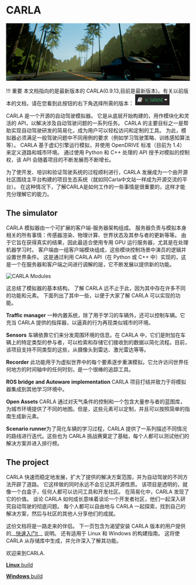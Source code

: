 # CARLA

![Welcome to CARLA](img/welcome.png)

!!! 重要
    本文档指向的是最新版本的 CARLA(0.9.13,目前是最新版本)。有关以前版本的文档，请在您看到此按钮的右下角选择所需的版本： ![docs_version_panel](img/docs_version_panel.jpg)




CARLA 是一个开源的自动驾驶模拟器。 它是从底层开始构建的，用作模块化和灵活的 API，以解决涉及自动驾驶问题的一系列任务。 CARLA 的主要目标之一是帮助实现自动驾驶研发的简易化，成为用户可以轻松访问和定制的工具。 为此，模拟器必须满足一般驾驶问题中不同用例的要求（例如学习驾驶策略、训练感知算法等）。 CARLA 基于虚幻引擎运行模拟，并使用 OpenDRIVE 标准（目前为 1.4）来定义道路和城市环境。 通过使用 Python 和 C++ 处理的 API 授予对模拟的控制权，该 API 会随着项目的不断发展而不断增长。

为了使开发、培训和验证驾驶系统的过程顺利进行，CARLA 发展成为一个由开源社区围绕主平台构建的项目生态系统（就如同Carla中文站一样成为开源交流的平台）。 在这种情况下，了解CARLA是如何工作的一些事情是很重要的，这样才能充分理解它的能力。

The simulator
-------------

CARLA 模拟器由一个可扩展的客户端-服务器架构组成。 服务器负责与模拟本身相关的所有事情：传感器渲染、物理计算、世界状态及其参与者的更新等等。 由于它旨在获得真实的结果，因此最适合使用专用 GPU 运行服务器，尤其是在处理机器学习时。 客户端由一组客户端模块组成，这些模块控制场景中演员的逻辑并设置世界条件。 这是通过利用 CARLA API（在 Python 或 C++ 中）实现的，这是一个在服务器和客户端之间进行调解的层，它不断发展以提供新的功能。

![CARLA Modules](/img/carla_modules.png)

这总结了模拟器的基本结构。 了解 CARLA 远不止于此，因为其中存在许多不同的功能和元素。 下面列出了其中一些，以便于大家了解 CARLA 可以实现的功能。

**Traffic manager** 一种内置系统，除了用于学习的车辆外，还可以控制车辆。它充当 CARLA 提供的指挥器，以逼真的行为再现类似城市的环境。

**Sensors** 车辆依靠它们来分发周围环境的信息。在 CARLA 中，它们是附加在车辆上的特定类型的参与者，可以检索和存储它们接收到的数据以简化流程。目前，该项目支持不同类型的这些，从摄像头到雷达、激光雷达等等。

**Recorder** 此功能用于为虚拟世界中的每个要素逐步重演模拟。它允许访问世界任何地方的时间轴中的任何时刻，是一个很棒的追踪工具。

**ROS bridge and Autoware implementation** CARLA 项目打结并致力于将模拟器集成到其他学习环境中。

**Open Assets** CARLA 通过对天气条件的控制和一个包含大量参与者的蓝图库，为城市环境提供了不同的地图。但是，这些元素可以定制，并且可以按照简单的指南生成新元素。

**Scenario runner**为了简化车辆的学习过程，CARLA 提供了一系列描述不同情况的路线进行迭代。这些也为 CARLA 挑战赛奠定了基础，每个人都可以测试他们的解决方案并进入排行榜。

The project
-----------

CARLA 快速而稳定地发展，扩大了提供的解决方案范围，并为自动驾驶的不同方法开辟了道路。 它这样做的同时永远不会忘记其开源性质。 该项目是透明的，就像一个白盒子，任何人都可以访问工具和开发社区。 在简易化中，CARLA 发现了它的价值。 谈论 CARLA 如何成长意味着谈论一个开发者社区，他们一起深入研究自动驾驶的彻底问题。 每个人都可以自由地与 CARLA 一起探索，找到自己的解决方案，然后与社区的其他人分享他们的成就。 

这份文档将是一路走来的伴侣。 下一页包含为渴望安装 CARLA 版本的用户提供的__[快速入门t](start_quickstart.md)__ 说明。 还有适用于 Linux 和 Windows 的构建指南。 这将使 CARLA 从存储库中生成，并允许深入了解其功能。

欢迎来到CARLA.  

<div class="build-buttons">
<p>
<a href="../build_linux" target="_blank" class="btn btn-neutral" title="Go to the latest CARLA release">
<b>Linux</b> build</a>
</p>
<p>
<a href="../build_windows" target="_blank" class="btn btn-neutral" title="Go to the latest CARLA release">
<b>Windows</b> build</a>
</p>
</div>
